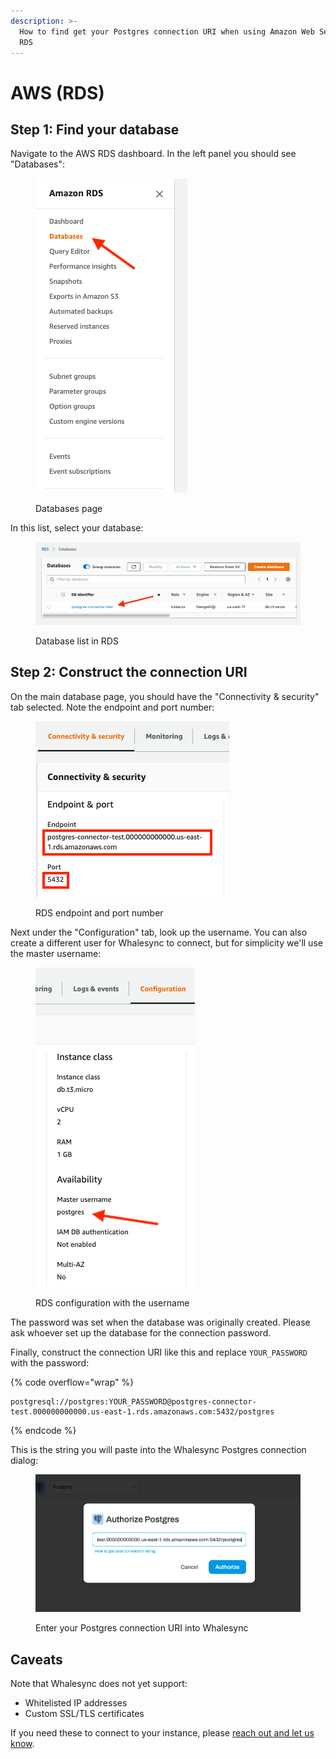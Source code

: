 ```yaml
---
description: >-
  How to find get your Postgres connection URI when using Amazon Web Services
  RDS
---
```


# AWS (RDS)

## Step 1: Find your database

Navigate to the AWS RDS dashboard. In the left panel you should see "Databases":

<figure><img src="../../../.gitbook/assets/image (26).png" alt="Screenshot of the AWS RDS side panel"><figcaption><p>Databases page</p></figcaption></figure>

In this list, select your database:

<figure><img src="../../../.gitbook/assets/image (31).png" alt="Screenshot of the AWS RDS database list"><figcaption><p>Database list in RDS</p></figcaption></figure>

## Step 2: Construct the connection URI

On the main database page, you should have the "Connectivity & security" tab selected. Note the endpoint and port number:

<figure><img src="../../../.gitbook/assets/image (24).png" alt="Screenshot of the AWS RDS endpoint and port information"><figcaption><p>RDS endpoint and port number</p></figcaption></figure>

Next under the "Configuration" tab, look up the username. You can also create a different user for Whalesync to connect, but for simplicity we'll use the master username:

<figure><img src="../../../.gitbook/assets/image (14).png" alt="Screenshot of AWS RDS database configuration"><figcaption><p>RDS configuration with the username</p></figcaption></figure>

The password was set when the database was originally created. Please ask whoever set up the database for the connection password.

Finally, construct the connection URI like this and replace `YOUR_PASSWORD` with the password:

{% code overflow="wrap" %}
```
postgresql://postgres:YOUR_PASSWORD@postgres-connector-test.000000000000.us-east-1.rds.amazonaws.com:5432/postgres
```
{% endcode %}

This is the string you will paste into the Whalesync Postgres connection dialog:

<figure><img src="../../../.gitbook/assets/image (28).png" alt="Screenshot of the Whalesync Postgres connection dialog"><figcaption><p>Enter your Postgres connection URI into Whalesync</p></figcaption></figure>

## Caveats

Note that Whalesync does not yet support:

* Whitelisted IP addresses
* Custom SSL/TLS certificates

If you need these to connect to your instance, please [reach out and let us know](../../../resources/support/).
